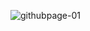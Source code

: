 ![githubpage-01](https://user-images.githubusercontent.com/50097658/100131740-bb6d5f00-2e84-11eb-9daf-d3e422332693.png)
